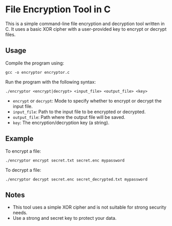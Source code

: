 # File Encryption Tool in C

This is a simple command-line file encryption and decryption tool written in C. It uses a basic XOR cipher with a user-provided key to encrypt or decrypt files.

## Usage

Compile the program using:

```
gcc -o encryptor encryptor.c
```

Run the program with the following syntax:

```
./encryptor <encrypt|decrypt> <input_file> <output_file> <key>
```

- `encrypt` or `decrypt`: Mode to specify whether to encrypt or decrypt the input file.
- `input_file`: Path to the input file to be encrypted or decrypted.
- `output_file`: Path where the output file will be saved.
- `key`: The encryption/decryption key (a string).

## Example

To encrypt a file:

```
./encryptor encrypt secret.txt secret.enc mypassword
```

To decrypt a file:

```
./encryptor decrypt secret.enc secret_decrypted.txt mypassword
```

## Notes

- This tool uses a simple XOR cipher and is not suitable for strong security needs.
- Use a strong and secret key to protect your data.
